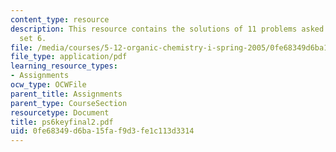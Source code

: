 ```yaml
---
content_type: resource
description: This resource contains the solutions of 11 problems asked in problem
  set 6.
file: /media/courses/5-12-organic-chemistry-i-spring-2005/0fe68349d6ba15faf9d3fe1c113d3314_ps6keyfinal2.pdf
file_type: application/pdf
learning_resource_types:
- Assignments
ocw_type: OCWFile
parent_title: Assignments
parent_type: CourseSection
resourcetype: Document
title: ps6keyfinal2.pdf
uid: 0fe68349-d6ba-15fa-f9d3-fe1c113d3314
---
```

